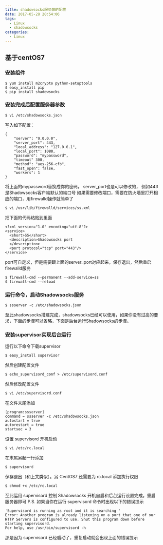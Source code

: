 ```yaml
---
title: shadowsocks服务端的配置
date: 2017-05-28 20:54:06
tags:
  - Linux
  - shadowsocks
categories:
  - Linux
---
```


## 基于centOS7

### 安装组件
```
$ yum install m2crypto python-setuptools
$ easy_install pip
$ pip install shadowsocks
```
<!-- more -->
### 安装完成后配置服务器参数
```
$ vi /etc/shadowsocks.json
```
写入如下配置：
```
{
	"server": "0.0.0.0",
	"server_port": 443,
	"local_address": "127.0.0.1",
	"local_port": 1080,
	"password": "mypassword",
	"timeout" 300,
	"method": "aes-256-cfb",
	"fast_open": false,
	"workers": 1
}
```
将上面的mypassword替换成你的密码， server_port也是可以修改的， 例如443是Shadowsocks客户端默认的端口号
如果需要修改端口，需要在防火墙里打开相应的端口，用firewalld操作就简单了
```
$ vi /usr/lib/firewalld/services/ss.xml
```
把下面的代码粘贴到里面
```
<?xml version="1.0" encoding="utf-8"?>
<service>
  <short>SS</short>
  <description>Shadowsocks port
  </description>
  <port protocol="tcp" port="443"/>
</service>
```
port可自定义，但是需要跟上面的server_port对应起来，保存退出，然后重启firewalld服务
```
$ firewall-cmd --permanent --add-service=ss
$ firewall-cmd --reload
```
### 运行命令，启动Shadowsocks服务
```
$ ssserver -c /etc/shadowsocks.json
```
至此shadowsocks搭建完成，shadowsocks已经可以使用，如果你没有过高的要求，下面的步骤可以省略，下面是后台运行Shadowsocks的步骤。

### 安装supervisor实现后台运行
运行以下命令下载supervisor
```
$ easy_install supervisor
```
然后创建配置文件
```
$ echo_supervisord_conf > /etc/supervisord.conf
```
然后修改配置文件
```
$ vi /etc/supervisord.conf
```
在文件末尾添加
```
[program:ssserver]
command = ssserver -c /etc/shadowsocks.json
autostart = true
autorestart = true
startsec = 3
```
设置 supervisord 开机启动
```
$ vi /etc/rc.local
```
在末尾另起一行添加
```
$ supervisord
```
保存退出（和上文类似）。另 CentOS7 还需要为 rc.local 添加执行权限
```
$ chmod +x /etc/rc.local
```
至此运用 supervisord 控制 Shadowsocks 开机自启和后台运行设置完成。重启服务器即可
P.S. 如果当你在运行 supervisord 命令时出现以下的错误提示
```
'Supervisord is running as root and it is searching '
Error: Another program is already listening on a port that one of our HTTP Servers is configured to use. Shut this program down before starting supervisord.
For help, use /usr/bin/supervisord -h
```
那是因为 supervisord 已经启动了，重复启动就会出现上面的错误提示
